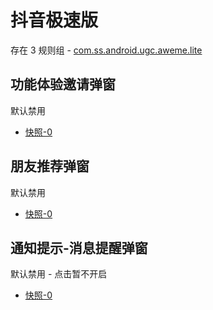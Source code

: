 # 抖音极速版

存在 3 规则组 - [com.ss.android.ugc.aweme.lite](/src/apps/com.ss.android.ugc.aweme.lite.ts)

## 功能体验邀请弹窗

默认禁用

- [快照-0](https://i.gkd.li/i/13684791)

## 朋友推荐弹窗

默认禁用

- [快照-0](https://i.gkd.li/i/13650523)

## 通知提示-消息提醒弹窗

默认禁用 - 点击暂不开启

- [快照-0](https://i.gkd.li/i/13888485)
